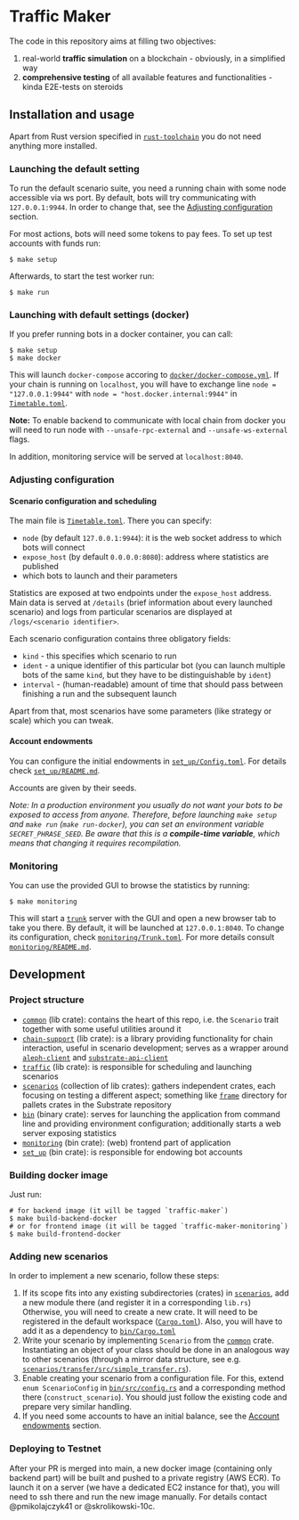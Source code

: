 # Traffic Maker

The code in this repository aims at filling two objectives:
  1. real-world **traffic simulation** on a blockchain - obviously, in a simplified way
  2. **comprehensive testing** of all available features and functionalities - kinda E2E-tests on steroids

## Installation and usage

Apart from Rust version specified in [`rust-toolchain`](rust-toolchain) you do not need anything more installed.

### Launching the default setting

To run the default scenario suite, you need a running chain with some node accessible via ws port.
By default, bots will try communicating with `127.0.0.1:9944`.
In order to change that, see the [Adjusting configuration](#adjusting-configuration) section.

For most actions, bots will need some tokens to pay fees.
To set up test accounts with funds run:

```shell
$ make setup
```

Afterwards, to start the test worker run:

```shell
$ make run
```

### Launching with default settings (docker)

If you prefer running bots in a docker container, you can call:

```shell
$ make setup
$ make docker
```
This will launch `docker-compose` accoring to [`docker/docker-compose.yml`](docker/docker-compose.yml).
If your chain is running on `localhost`, you will have to exchange line `node = "127.0.0.1:9944"` with `node = "host.docker.internal:9944"` in [`Timetable.toml`](Timetable.toml).

**Note:** To enable backend to communicate with local chain from docker you will need to run node with `--unsafe-rpc-external` and `--unsafe-ws-external` flags.

In addition, monitoring service will be served at `localhost:8040`.

### Adjusting configuration

#### Scenario configuration and scheduling

The main file is [`Timetable.toml`](Timetable.toml). There you can specify:

  - `node` (by default `127.0.0.1:9944`): it is the web socket address to which bots will connect
  - `expose_host` (by default `0.0.0.0:8080`): address where statistics are published
  - which bots to launch and their parameters

Statistics are exposed at two endpoints under the `expose_host` address.
Main data is served at `/details` (brief information about every launched scenario) and logs from particular scenarios are displayed at `/logs/<scenario identifier>`.

Each scenario configuration contains three obligatory fields:

  - `kind` - this specifies which scenario to run
  - `ident` - a unique identifier of this particular bot (you can launch multiple bots of the same `kind`, but they have to be distinguishable by `ident`)
  - `interval` - (human-readable) amount of time that should pass between finishing a run and the subsequent launch

Apart from that, most scenarios have some parameters (like strategy or scale) which you can tweak.

#### Account endowments

You can configure the initial endowments in [`set_up/Config.toml`](/set_up/Config.toml).
For details check [`set_up/README.md`](/set_up/README.md).

Accounts are given by their seeds.

_Note: In a production environment you usually do not want your bots to be exposed to access from anyone.
Therefore, before launching `make setup` and `make run` (`make run-docker`), you can set an environment variable `SECRET_PHRASE_SEED`.
Be aware that this is a **compile-time variable**, which means that changing it requires recompilation._

### Monitoring

You can use the provided GUI to browse the statistics by running:

```shell
$ make monitoring
```

This will start a [`trunk`](https://trunkrs.dev/) server with the GUI and open a new browser tab to take you there.
By default, it will be launched at `127.0.0.1:8040`.
To change its configuration, check [`monitoring/Trunk.toml`](monitoring/Trunk.toml).
For more details consult [`monitoring/README.md`](monitoring/README.md).

## Development

### Project structure

  - [`common`](common) (lib crate): contains the heart of this repo, i.e. the `Scenario` trait together with some useful utilities around it
  - [`chain-support`](chain-support) (lib crate): is a library providing functionality for chain interaction, useful in scenario development;
serves as a wrapper around [`aleph-client`](https://github.com/Cardinal-Cryptography/aleph-node/tree/main/aleph-client) and [`substrate-api-client`](https://github.com/scs/substrate-api-client)
  - [`traffic`](traffic) (lib crate): is responsible for scheduling and launching scenarios
  - [`scenarios`](scenarios) (collection of lib crates): gathers independent crates, each focusing on testing a different aspect; 
something like [`frame`](https://github.com/paritytech/substrate/tree/master/frame) directory for pallets crates in the Substrate repository
  - [`bin`](bin) (binary crate): serves for launching the application from command line and providing environment configuration;
additionally starts a web server exposing statistics
  - [`monitoring`](monitoring) (bin crate): (web) frontend part of application
  - [`set_up`](set_up) (bin crate): is responsible for endowing bot accounts
 
### Building docker image

Just run:
```shell
# for backend image (it will be tagged `traffic-maker`)
$ make build-backend-docker
# or for frontend image (it will be tagged `traffic-maker-monitoring`)
$ make build-frontend-docker
```

### Adding new scenarios

In order to implement a new scenario, follow these steps:

  1. If its scope fits into any existing subdirectories (crates) in [`scenarios`](scenarios), add a new module there (and register it in a corresponding `lib.rs`)
Otherwise, you will need to create a new crate.
It will need to be registered in the default workspace ([`Cargo.toml`](Cargo.toml)).
Also, you will have to add it as a dependency to [`bin/Cargo.toml`](bin/Cargo.toml)
  2. Write your scenario by implementing `Scenario` from the [`common`](common) crate.
Instantiating an object of your class should be done in an analogous way to other scenarios (through a mirror data structure, see e.g. [`scenarios/transfer/src/simple_transfer.rs`](scenarios/transfer/src/simple_transfer.rs)).
  3. Enable creating your scenario from a configuration file.
For this, extend `enum ScenarioConfig` in [`bin/src/config.rs`](bin/src/config.rs) and a corresponding method there (`construct_scenario`).
You should just follow the existing code and prepare very similar handling.
  4. If you need some accounts to have an initial balance, see the [Account endowments](#account-endowments) section.

### Deploying to Testnet

After your PR is merged into main, a new docker image (containing only backend part) will be built and pushed to a private registry (AWS ECR).
To launch it on a server (we have a dedicated EC2 instance for that), you will need to ssh there and run the new image manually.
For details contact @pmikolajczyk41 or @skrolikowski-10c.
